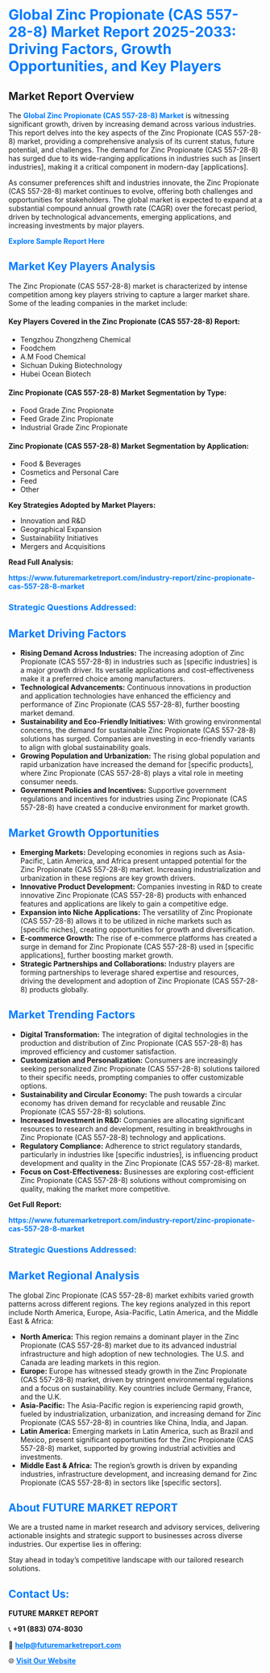 <h1 style="color: #007BFF;">Global Zinc Propionate (CAS 557-28-8) Market Report 2025-2033: Driving Factors, Growth Opportunities, and Key Players</h1>

<section id="overview">
<h2>Market Report Overview</h2>
<p>The <a href="https://www.futuremarketreport.com/industry-report/zinc-propionate-cas-557-28-8-market" style="color: #007BFF; text-decoration: none;"><strong>Global Zinc Propionate (CAS 557-28-8) Market</strong></a> is witnessing significant growth, driven by increasing demand across various industries. This report delves into the key aspects of the Zinc Propionate (CAS 557-28-8) market, providing a comprehensive analysis of its current status, future potential, and challenges. The demand for Zinc Propionate (CAS 557-28-8) has surged due to its wide-ranging applications in industries such as [insert industries], making it a critical component in modern-day [applications].</p>
<p>As consumer preferences shift and industries innovate, the Zinc Propionate (CAS 557-28-8) market continues to evolve, offering both challenges and opportunities for stakeholders. The global market is expected to expand at a substantial compound annual growth rate (CAGR) over the forecast period, driven by technological advancements, emerging applications, and increasing investments by major players.</p>
</section>

<section id="overview">
<p><a href="https://www.futuremarketreport.com/request-sample/reportId=83750" style="color: #007BFF; text-decoration: none;"><strong>Explore Sample Report Here</strong></a></p>
</section>

<section id="key-players">
<h2 style="color: #007BFF;">Market Key Players Analysis</h2>
<p>The Zinc Propionate (CAS 557-28-8) market is characterized by intense competition among key players striving to capture a larger market share. Some of the leading companies in the market include:</p>
<h4>Key Players Covered in the Zinc Propionate (CAS 557-28-8) Report:</h4>
<ul><li>Tengzhou Zhongzheng Chemical</li><li>Foodchem</li><li>A.M Food Chemical</li><li>Sichuan Duking Biotechnology</li><li>Hubei Ocean Biotech</li></ul>
<h4>Zinc Propionate (CAS 557-28-8) Market Segmentation by Type:</h4>
<ul><li>Food Grade Zinc Propionate</li><li>Feed Grade Zinc Propionate</li><li>Industrial Grade Zinc Propionate</li></ul>

<h4>Zinc Propionate (CAS 557-28-8) Market Segmentation by Application:</h4>
<ul><li>Food &amp; Beverages</li><li>Cosmetics and Personal Care</li><li>Feed</li><li>Other</li></ul>
<p><strong>Key Strategies Adopted by Market Players:</strong></p>
<ul>
<li>Innovation and R&D</li>
<li>Geographical Expansion</li>
<li>Sustainability Initiatives</li>
<li>Mergers and Acquisitions</li>
</ul>
</section>

<section>
<p><strong>Read Full Analysis: </strong></p><a href="https://www.futuremarketreport.com/industry-report/zinc-propionate-cas-557-28-8-market" style="color: #007BFF; text-decoration: none;"><strong>https://www.futuremarketreport.com/industry-report/zinc-propionate-cas-557-28-8-market</strong></a>
<h3 style="color: #007BFF;">Strategic Questions Addressed:</h3>
</section>

<section id="driving-factors">
<h2 style="color: #007BFF;">Market Driving Factors</h2>
<ul>
<li><strong>Rising Demand Across Industries:</strong> The increasing adoption of Zinc Propionate (CAS 557-28-8) in industries such as [specific industries] is a major growth driver. Its versatile applications and cost-effectiveness make it a preferred choice among manufacturers.</li>
<li><strong>Technological Advancements:</strong> Continuous innovations in production and application technologies have enhanced the efficiency and performance of Zinc Propionate (CAS 557-28-8), further boosting market demand.</li>
<li><strong>Sustainability and Eco-Friendly Initiatives:</strong> With growing environmental concerns, the demand for sustainable Zinc Propionate (CAS 557-28-8) solutions has surged. Companies are investing in eco-friendly variants to align with global sustainability goals.</li>
<li><strong>Growing Population and Urbanization:</strong> The rising global population and rapid urbanization have increased the demand for [specific products], where Zinc Propionate (CAS 557-28-8) plays a vital role in meeting consumer needs.</li>
<li><strong>Government Policies and Incentives:</strong> Supportive government regulations and incentives for industries using Zinc Propionate (CAS 557-28-8) have created a conducive environment for market growth.</li>
</ul>
</section>

<section id="growth-opportunities">
<h2 style="color: #007BFF;">Market Growth Opportunities</h2>
<ul>
<li><strong>Emerging Markets:</strong> Developing economies in regions such as Asia-Pacific, Latin America, and Africa present untapped potential for the Zinc Propionate (CAS 557-28-8) market. Increasing industrialization and urbanization in these regions are key growth drivers.</li>
<li><strong>Innovative Product Development:</strong> Companies investing in R&D to create innovative Zinc Propionate (CAS 557-28-8) products with enhanced features and applications are likely to gain a competitive edge.</li>
<li><strong>Expansion into Niche Applications:</strong> The versatility of Zinc Propionate (CAS 557-28-8) allows it to be utilized in niche markets such as [specific niches], creating opportunities for growth and diversification.</li>
<li><strong>E-commerce Growth:</strong> The rise of e-commerce platforms has created a surge in demand for Zinc Propionate (CAS 557-28-8) used in [specific applications], further boosting market growth.</li>
<li><strong>Strategic Partnerships and Collaborations:</strong> Industry players are forming partnerships to leverage shared expertise and resources, driving the development and adoption of Zinc Propionate (CAS 557-28-8) products globally.</li>
</ul>
</section>

<section id="trending-factors">
<h2 style="color: #007BFF;">Market Trending Factors</h2>
<ul>
<li><strong>Digital Transformation:</strong> The integration of digital technologies in the production and distribution of Zinc Propionate (CAS 557-28-8) has improved efficiency and customer satisfaction.</li>
<li><strong>Customization and Personalization:</strong> Consumers are increasingly seeking personalized Zinc Propionate (CAS 557-28-8) solutions tailored to their specific needs, prompting companies to offer customizable options.</li>
<li><strong>Sustainability and Circular Economy:</strong> The push towards a circular economy has driven demand for recyclable and reusable Zinc Propionate (CAS 557-28-8) solutions.</li>
<li><strong>Increased Investment in R&D:</strong> Companies are allocating significant resources to research and development, resulting in breakthroughs in Zinc Propionate (CAS 557-28-8) technology and applications.</li>
<li><strong>Regulatory Compliance:</strong> Adherence to strict regulatory standards, particularly in industries like [specific industries], is influencing product development and quality in the Zinc Propionate (CAS 557-28-8) market.</li>
<li><strong>Focus on Cost-Effectiveness:</strong> Businesses are exploring cost-efficient Zinc Propionate (CAS 557-28-8) solutions without compromising on quality, making the market more competitive.</li>
</ul>
</section>

<section>
<p><strong>Get Full Report: </strong></p><a href="https://www.futuremarketreport.com/industry-report/zinc-propionate-cas-557-28-8-market" style="color: #007BFF; text-decoration: none;"><strong>https://www.futuremarketreport.com/industry-report/zinc-propionate-cas-557-28-8-market</strong></a>
<h3 style="color: #007BFF;">Strategic Questions Addressed:</h3>
</section>


<section id="regional-analysis">
<h2 style="color: #007BFF;">Market Regional Analysis</h2>
<p>The global Zinc Propionate (CAS 557-28-8) market exhibits varied growth patterns across different regions. The key regions analyzed in this report include North America, Europe, Asia-Pacific, Latin America, and the Middle East & Africa:</p>
<ul>
<li><strong>North America:</strong> This region remains a dominant player in the Zinc Propionate (CAS 557-28-8) market due to its advanced industrial infrastructure and high adoption of new technologies. The U.S. and Canada are leading markets in this region.</li>
<li><strong>Europe:</strong> Europe has witnessed steady growth in the Zinc Propionate (CAS 557-28-8) market, driven by stringent environmental regulations and a focus on sustainability. Key countries include Germany, France, and the U.K.</li>
<li><strong>Asia-Pacific:</strong> The Asia-Pacific region is experiencing rapid growth, fueled by industrialization, urbanization, and increasing demand for Zinc Propionate (CAS 557-28-8) in countries like China, India, and Japan.</li>
<li><strong>Latin America:</strong> Emerging markets in Latin America, such as Brazil and Mexico, present significant opportunities for the Zinc Propionate (CAS 557-28-8) market, supported by growing industrial activities and investments.</li>
<li><strong>Middle East & Africa:</strong> The region’s growth is driven by expanding industries, infrastructure development, and increasing demand for Zinc Propionate (CAS 557-28-8) in sectors like [specific sectors].</li>
</ul>
</section>

<footer>
<h2 style="color: #007BFF;">About FUTURE MARKET REPORT</h2>
<p>We are a trusted name in market research and advisory services, delivering actionable insights and strategic support to businesses across diverse industries. Our expertise lies in offering:</p>

<p>Stay ahead in today’s competitive landscape with our tailored research solutions.</p>

<h2 style="color: #007BFF;">Contact Us:</h2>
<p><strong>FUTURE MARKET REPORT</strong></p>
<p>📞 <strong>+91 (883) 074-8030</strong></p>
<p>📧 <strong><a href="mailto:help@futuremarketreport.com" style="color: #007BFF;">help@futuremarketreport.com</a></strong></p>
<p>🌐 <strong><a href="https://www.futuremarketreport.com/" style="color: #007BFF;">Visit Our Website</a></strong></p>
</footer>